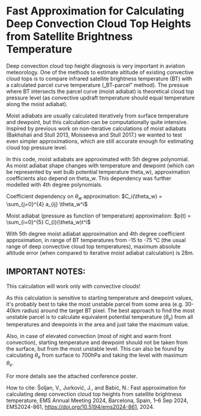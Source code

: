 # Fast Approximation for Calculating Deep Convection Cloud Top Heights from Satellite Brightness Temperature

Deep convection cloud top height diagnosis is very important in aviation meteorology. One of the methods to estimate altitude of existing convective cloud tops is to compare infrared satellite brightness temperature (BT) with a calculated parcel curve temperature („BT-parcel” method). The pressue where BT intersects the parcel curve (moist adiabat) is theoretical cloud top pressure level (as convective updraft temperature should equal temperature along the moist adiabat).

Moist adiabats are usually calculated iteratively from surface temperature and dewpoint, but this calculation can be computationally quite intensive. Inspired by previous work on non-iterative calculations of moist adiabats (Bakhshaii and Stull 2013, Moisseeva and Stull 2017.) we wanted to test even simpler approximations, which are still accurate enough for estimating cloud top pressure level.

In this code, moist adiabats are approximated with 5th degree polynomial. As moist adiabat shape changes with temperature and dewpoint (which can be represented by wet bulb potential temperature theta_w), approximation coefficients also depend on theta_w. This dependency was further modelled with 4th degree polynomials.

Coefficient dependency on $\theta_w$ approximation:
$C_i(\theta_w) = \sum_{j=0}^{4} a_{ij} \theta_w^i$

Moist adiabat (pressure as function of temperature) approximation:
$p(t) = \sum_{i=0}^{5} C_{i}(\theta_w)t^i$

With 5th degree moist adiabat approximation and 4th degree coefficient approximation, in range of BT temperatures from -15 to -75 °C (the usual range of deep convective cloud top temperatures),
maximum absolute altitude error (when compared to iterative moist adiabat calculation) is 28m.

## IMPORTANT NOTES:

This calculation will work only with convective clouds!

As this calculation is sensitive to starting temperature and dewpoint values, it's probably best to
take the most unstable parcel from some area (e.g. 30-40km radius) around the target BT pixel.
The best approach to find the most unstable parcel is to calculate equivalent potential temperature ($\theta_e$)
from all temperatures and dewpoints in the area and just take the maximum value.

Also, in case of elevated convection (most of night and warm front convection), starting temperature and
dewpoint should not be taken from the surface, but from the most unstable level. This can also be found by
calculating $\theta_e$ from surface to 700hPa and taking the level with maximum $\theta_e$.

For more details see the attached conference poster.

How to cite: Šoljan, V., Jurković, J., and Babić, N.: Fast approximation for calculating deep convection cloud top heights from satellite brightness temperature, EMS Annual Meeting 2024, Barcelona, Spain, 1–6 Sep 2024, EMS2024-861, https://doi.org/10.5194/ems2024-861, 2024. 
